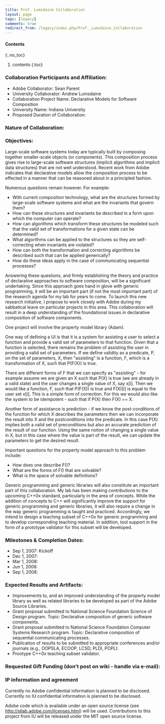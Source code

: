 ```yaml
---
title: Prof. Lumsdaine Collaboration
layout: page
tags: [legacy]
comments: true
redirect_from: /legacy/index.php/Prof._Lumsdaine_Collaboration
---
```

#### Contents
{:.no_toc}
1. contents
{:toc}

### Collaboration Participants and Affiliation:
* Adobe Collaborator: Sean Parent
* University Collaborator: Andrew Lumsdaine
* Collaboration Project Name: Declarative Models for Software Composition
* University Name: Indiana University
* Proposed Duration of Collaboration:

### Nature of Collaboration:

### Objectives:

Large-scale software systems today are typically built by composing
together smaller-scale objects (or components).  This composition
process gives rise to large-scale software structures (implicit
algorithms and implicit data structures) that are not well understood.
Recent work from Adobe indicates that declarative models allow the
composition process to be effected in a manner that can be reasoned
about in a principled fashion.

Numerous questions remain however.  For example:
* With current composition technology, what are the structures formed by large-scale software systems and what are the invariants that govern them?
* How can these structures and invariants be described in a form upon which the computer can operate?
* How can algorithms which transform these structures be modeled such that the valid set of transformations for a given state can be determined?
* What algorithms can be applied to the structures so they are self-correcting when invariants are violated?
* How can both the transformation and correcting algorithms be described such that can be applied generically?
* How do these ideas apply in the case of communicating sequential  processes?

Answering these questions, and firmly establishing the theory and
practice of declarative approaches to software composition, will be a
significant undertaking.  Since this approach goes hand in glove with
generic programming, it will be an important part (if not the most
important part) of the research agenda for my lab for years to come.
To launch this new research initiative, I propose to work closely with
Adobe during my sabbatical leave on particular projects in this area.
This collaboration will result in a deep understanding of the
foundational issues in declarative composition of software components.

One project will involve the property model library (Adam).

One way of defining a UI is that it is a system for assisting a user
to select a function and provide a valid set of parameters to that
function.  Given that a function is selected, there remains the
problem of assisting the user in providing a valid set of
parameters. If we define validity as a predicate, P, on the set of
parameters, X, then "assisting" is a function, F, which is a
transformation of X, such that P(F(X)) is true.

There are different forms of F that we can specify as "assisting" -
for example assume we are given an X such that P(X) is true (we are
already in a valid state) and the user changes a single value of X,
say x[i]. Then we would like a function, F, such that P(F(X)) is true
and F(X)[i] is equal to the user set x[i]. This is a simple form of
correction. For this we would also like the system to be idempotent -
such that if P(X) then F(X) == X.

Another form of assistance is prediction - if we know the
post-conditions of the function for which X describes the parameters
then we can incorporate the result into X and the postconditions into
the predicate.  In this case P(X) implies both a valid set of
preconditions but also an accurate prediction of the result of our
function.  Using the same notion of changing a single value in X, but
in this case where the value is part of the result, we can update the
parameters to get the desired result.

Important questions for the property model approach to this problem
include:
* How does one describe F()?
* What are the forms of F() that are solvable?
* What is the space of solvable definitions?

Generic programming and generic libraries will also constitute an
important part of this collaboration.  My lab has been making
contributions to the upcoming C++0x standard, particularly in the area
of concepts.  While the addition of concepts to C++ will significantly
improve the support for generic programming and generic libraries, it
will also require a change in the way generic programming is taught
and practiced.  Accordingly, we intend to design a teaching subset of
C++0x for generic programming and to develop corresponding teaching
material.  In addition, tool support in the form of a prototype
validator for this subset will be developed.

### Milestones & Completion Dates:
* Sep 1, 2007: Kickoff
* Dec 1, 2007:
* Mar 1, 2008:
* Jun 1, 2008:
* Sep 1, 2008:


### Expected Results and Artifacts:
* Improvements to, and an improved understanding of the property model library as well as related libraries to be developed as part of the Adobe Source Libraries.
* Grant proposal submitted to National Science Foundation Science of Design program. Topic: Declarative composition of generic software components.
* Grant proposal submitted to National Science Foundation Computer Systems Research program. Topic: Declarative composition of sequential communicating processes.
* Publication of results to be submitted to appropriate conferences and/or journals (e.g., OOPSLA, ECOOP, LCSD, PLDI, POPL).
* Prootype C++0x teaching subset validator.

### Requested Gift Funding (don't post on wiki - handle via e-mail):

### IP information and agreement

Currently no Adobe confidential information is planned to be
disclosed. Currently no IU confidential information is planned to be
disclosed.

Adobe code which is available under an open source license (see
<http://stlab.adobe.com/licenses.html>) will be
used. Contributions to this project from IU will be released under the
MIT open source license.
